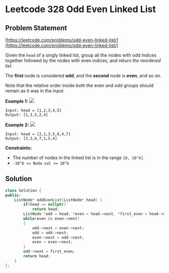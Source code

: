 # Leetcode 328 Odd Even Linked List

## Problem Statement

[https://leetcode.com/problems/odd-even-linked-list/](https://leetcode.com/problems/odd-even-linked-list/)

Given the `head` of a singly linked list, group all the nodes with odd indices together followed by the nodes with even indices, and return _the reordered list_.

The **first** node is considered **odd**, and the **second** node is **even**, and so on.

Note that the relative order inside both the even and odd groups should remain as it was in the input.

**Example 1:** ![](https://assets.leetcode.com/uploads/2021/03/10/oddeven-linked-list.jpg)

```text
Input: head = [1,2,3,4,5]
Output: [1,3,5,2,4]
```

**Example 2:** ![](https://assets.leetcode.com/uploads/2021/03/10/oddeven2-linked-list.jpg)

```text
Input: head = [2,1,3,5,6,4,7]
Output: [2,3,6,7,1,5,4]
```

**Constraints:**

* The number of nodes in the linked list is in the range `[0, 10^4]`.
* `-10^6 <= Node.val <= 10^6`

## Solution

```cpp
class Solution {
public:
    ListNode* oddEvenList(ListNode* head) {
        if(head == nullptr)
            return head;
        ListNode *odd = head, *even = head->next, *first_even = head->next;
        while(even && even->next)
        {
            odd->next = even->next;
            odd = odd->next;
            even->next = odd->next;
            even = even->next;
        }
        odd->next = first_even;
        return head;
    }
};
```

